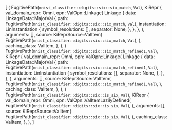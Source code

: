 [
(
FugitivePath(`mnist_classifier::digits::six::six_match`, `Val`),
KiRepr {
val_domain_repr: Omni,
opn: ValOpn::Linkage(
Linkage {
data: LinkageData::MajorVal {
path: FugitivePath(`mnist_classifier::digits::six::six_match`, `Val`),
instantiation: LinInstantiation {
symbol_resolutions: [],
separator: None,
},
},
},
),
arguments: [],
source: KiReprSource::ValItem(
FugitivePath(`mnist_classifier::digits::six::six_match`, `Val`),
),
caching_class: ValItem,
},
),
(
FugitivePath(`mnist_classifier::digits::six::six_match_refined1`, `Val`),
KiRepr {
val_domain_repr: Omni,
opn: ValOpn::Linkage(
Linkage {
data: LinkageData::MajorVal {
path: FugitivePath(`mnist_classifier::digits::six::six_match_refined1`, `Val`),
instantiation: LinInstantiation {
symbol_resolutions: [],
separator: None,
},
},
},
),
arguments: [],
source: KiReprSource::ValItem(
FugitivePath(`mnist_classifier::digits::six::six_match_refined1`, `Val`),
),
caching_class: ValItem,
},
),
(
FugitivePath(`mnist_classifier::digits::six::is_six`, `Val`),
KiRepr {
val_domain_repr: Omni,
opn: ValOpn::ValItemLazilyDefined(
FugitivePath(`mnist_classifier::digits::six::is_six`, `Val`),
),
arguments: [],
source: KiReprSource::ValItem(
FugitivePath(`mnist_classifier::digits::six::is_six`, `Val`),
),
caching_class: ValItem,
},
),
]
